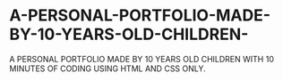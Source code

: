 # A-PERSONAL-PORTFOLIO-MADE-BY-10-YEARS-OLD-CHILDREN-
A PERSONAL PORTFOLIO MADE BY 10 YEARS OLD CHILDREN WITH 10 MINUTES OF CODING USING HTML AND CSS ONLY.
